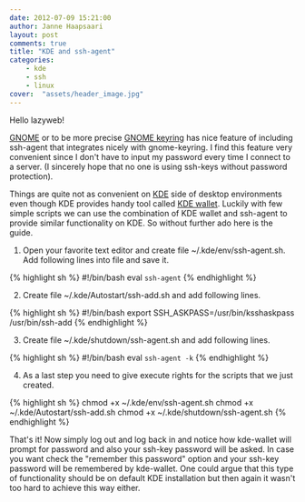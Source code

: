 ```yaml
---
date: 2012-07-09 15:21:00
author: Janne Haapsaari
layout: post
comments: true
title: "KDE and ssh-agent"
categories:
    - kde
    - ssh
    - linux
cover:  "assets/header_image.jpg"
---
```


Hello lazyweb!

[GNOME](http://www.gnome.org/) or to be more precise
[GNOME keyring](http://live.gnome.org/GnomeKeyring) has nice feature of
including ssh-agent that integrates nicely with gnome-keyring. I find this
feature very convenient since I don't have to input my password every time I
connect to a server. (I sincerely hope that no one is using ssh-keys without
password protection).

Things are quite not as convenient on [KDE](http://kde.org/) side of desktop
environments even though KDE provides handy tool called
[KDE wallet](http://utils.kde.org/projects/kwalletmanager/). Luckily with few
simple scripts we can use the combination of KDE wallet and ssh-agent to
provide similar functionality on KDE. So without further ado here is the
guide.

1. Open your favorite text editor and create file ~/.kde/env/ssh-agent.sh.
Add following lines into file and save it.

{% highlight sh %}
#!/bin/bash
eval `ssh-agent`
{% endhighlight %}



2. Create file ~/.kde/Autostart/ssh-add.sh and add following lines.

{% highlight sh %}
#!/bin/bash
export SSH_ASKPASS=/usr/bin/ksshaskpass
/usr/bin/ssh-add
{% endhighlight %}

3. Create file ~/.kde/shutdown/ssh-agent.sh and add following lines.

{% highlight sh %}
#!/bin/bash
eval `ssh-agent -k`
{% endhighlight %}

4. As a last step you need to give execute rights for the scripts that we just
created.

{% highlight sh %}
chmod +x ~/.kde/env/ssh-agent.sh
chmod +x ~/.kde/Autostart/ssh-add.sh
chmod +x ~/.kde/shutdown/ssh-agent.sh
{% endhighlight %}

That's it! Now simply log out and log back in and notice how kde-wallet will
prompt for password and also your ssh-key password will be asked. In case you
want check the "remember this password" option and your ssh-key password will
be remembered by kde-wallet. One could argue that this type of functionality
should be on default KDE installation but then again it wasn't too hard to
achieve this way either.
